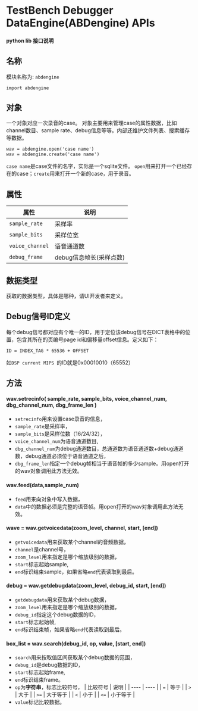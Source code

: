 # TestBench Debugger DataEngine(ABDengine) APIs

#### python lib 接口说明

## 名称

模块名称为: `abdengine`

    import abdengine

## 对象

一个对象对应一次录音的case。
对象主要用来管理case的属性数据，比如channel数目、sample rate、debug信息等等。内部还维护文件列表、搜索缓存等数据。

    wav = abdengine.open('case name')
    wav = abdengine.create('case name')

`case name`是case文件的名字，实际是一个sqlite文件。
`open`用来打开一个已经存在的case；`create`用来打开一个新的case，用于录音。

## 属性

| 属性              | 说明              |
| --------------- | --------------- |
| `sample_rate`   | 采样率             |
| `sample_bits`   | 采样位宽            |
| `voice_channel` | 语音通道数           |
| `debug_frame`   | debug信息帧长(采样点数) |

## 数据类型

获取的数据类型，具体是哪种，请UI开发者来定义。

## Debug信号ID定义

每个debug信号都对应有个唯一的ID，用于定位该debug信号在DICT表格中的位置，包含其所在的页编号page id和偏移量offset信息。定义如下：

    ID = INDEX_TAG * 65536 + OFFSET

如`DSP current MIPS `的ID就是0x00010010（65552）

## 方法

#### wav.setrecinfo( sample\_rate, sample\_bits, voice\_channel\_num, dbg\_channel\_num, dbg\_frame\_len )

*   `setrecinfo`用来设置case录音的信息，
*   `sample_rate`是采样率，
*   `sample_bits`是采样位数（16/24/32），
*   `voice_channel_num`为语音通道数目,
*   `dbg_channel_num`为debug通道数目，总通道数为语音通道数+debug通道数，debug通道必须位于语音通道之后，
*   `dbg_frame_len`指定一个debug帧相当于语音帧的多少sample。用open打开的wav对象调用此方法无效。

#### wav.feed(data,sample\_num)

*   `feed`用来向对象中写入数据，
*   `data`中的数据必须是完整的语音帧。用open打开的wav对象调用此方法无效。

#### wave = wav.getvoicedata(zoom\_level, channel, start, \[end])

*   `getvoicedata`用来获取某个channel的音频数据，
*   `channel`是channel号，
*   `zoom_level`用来指定是哪个缩放级别的数据，
*   `start`标志起始sample,
*   `end`标识结束sample，如果省略`end`代表读取到最后。

#### debug = wav.getdebugdata(zoom\_level, debug\_id, start, \[end])

*   `getdebugdata`用来获取某个debug数据，
*   `zoom_level`用来指定是哪个缩放级别的数据，
*   `debug_id`指定这个debug数据的ID，
*   `start`标志起始帧,
*   `end`标识结束帧，如果省略`end`代表读取到最后。

#### box\_list = wav.search(debug\_id, op, value, \[start, end])

*   `search`用来按取值区间获取某个debug数据的范围，
*   `debug_id`是debug数据的ID，
*   `start`标志起始frame,
*   `end`标识结束frame。
*   `op`为**字符串**，标志比较符号，
    | 比较符号 | 说明   |
    | ---- | ---- |
    | `=`  | 等于   |
    | `>`  | 大于   |
    | `>=` | 大于等于 |
    | `<`  | 小于   |
    | `<=` | 小于等于 |
*   `value`标记比较数据。

